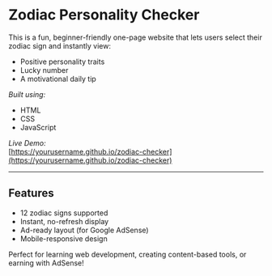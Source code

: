 # Zodiac Personality Checker

This is a fun, beginner-friendly one-page website that lets users select their zodiac sign and instantly view:

- Positive personality traits
- Lucky number
- A motivational daily tip

*Built using:*  
- HTML  
- CSS  
- JavaScript

*Live Demo:*  
[https://yourusername.github.io/zodiac-checker](https://yourusername.github.io/zodiac-checker)

---

## Features

- 12 zodiac signs supported
- Instant, no-refresh display
- Ad-ready layout (for Google AdSense)
- Mobile-responsive design

Perfect for learning web development, creating content-based tools, or earning with AdSense!
